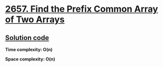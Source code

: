 # [2657. Find the Prefix Common Array of Two Arrays](https://leetcode.com/problems/find-the-prefix-common-array-of-two-arrays/)

## [Solution code](https://github.com/alexengrig/leetcode/blob/main/src/main/java/dev/alexengrig/leetcode/_2657_find_prefix_common_array_of_two_arrays/Solution.java)

**Time complexity: O(n)**

**Space complexity: O(n)**

